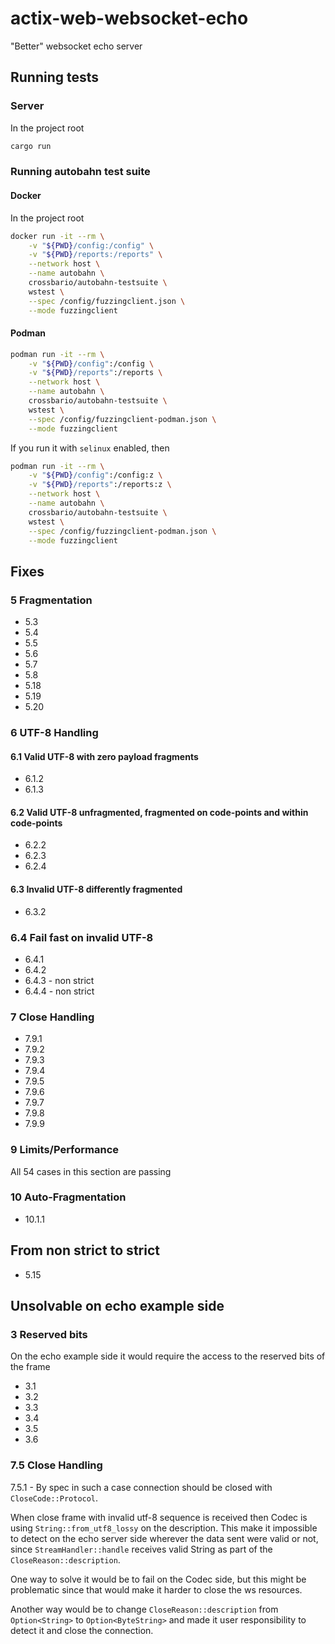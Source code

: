 # actix-web-websocket-echo

"Better" websocket echo server

## Running tests

### Server

In the project root

```sh
cargo run
```

### Running autobahn test suite

#### Docker

In the project root

```sh
docker run -it --rm \
    -v "${PWD}/config:/config" \
    -v "${PWD}/reports:/reports" \
    --network host \
    --name autobahn \
    crossbario/autobahn-testsuite \
    wstest \
    --spec /config/fuzzingclient.json \
    --mode fuzzingclient
```

#### Podman

```sh
podman run -it --rm \
    -v "${PWD}/config":/config \
    -v "${PWD}/reports":/reports \
    --network host \
    --name autobahn \
    crossbario/autobahn-testsuite \
    wstest \
    --spec /config/fuzzingclient-podman.json \
    --mode fuzzingclient
```

If you run it with `selinux` enabled, then

```sh
podman run -it --rm \
    -v "${PWD}/config":/config:z \
    -v "${PWD}/reports":/reports:z \
    --network host \
    --name autobahn \
    crossbario/autobahn-testsuite \
    wstest \
    --spec /config/fuzzingclient-podman.json \
    --mode fuzzingclient
```

## Fixes

### 5 Fragmentation

- 5.3
- 5.4
- 5.5
- 5.6
- 5.7
- 5.8
- 5.18
- 5.19
- 5.20

### 6 UTF-8 Handling

#### 6.1 Valid UTF-8 with zero payload fragments

- 6.1.2
- 6.1.3

#### 6.2 Valid UTF-8 unfragmented, fragmented on code-points and within code-points

- 6.2.2
- 6.2.3
- 6.2.4

#### 6.3 Invalid UTF-8 differently fragmented

- 6.3.2

### 6.4 Fail fast on invalid UTF-8

- 6.4.1
- 6.4.2
- 6.4.3 - non strict
- 6.4.4 - non strict

### 7 Close Handling

- 7.9.1
- 7.9.2
- 7.9.3
- 7.9.4
- 7.9.5
- 7.9.6
- 7.9.7
- 7.9.8
- 7.9.9

### 9 Limits/Performance

All 54 cases in this section are passing

### 10 Auto-Fragmentation

- 10.1.1

## From non strict to strict

- 5.15

## Unsolvable on echo example side

### 3 Reserved bits

On the echo example side it would require the access to the reserved bits of the frame

- 3.1
- 3.2
- 3.3
- 3.4
- 3.5
- 3.6

### 7.5 Close Handling

7.5.1 - By spec in such a case connection should be closed with `CloseCode::Protocol`.

When close frame with invalid utf-8 sequence is received then Codec is using `String::from_utf8_lossy` on the description. This make it impossible to detect on the echo server side wherever the data sent were valid or not, since `StreamHandler::handle` receives valid String as part of the `CloseReason::description`.

One way to solve it would be to fail on the Codec side, but this might be problematic since that would make it harder to close the ws resources.

Another way would be to change `CloseReason::description` from `Option<String>` to `Option<ByteString>` and made it user responsibility to detect it and close the connection.
